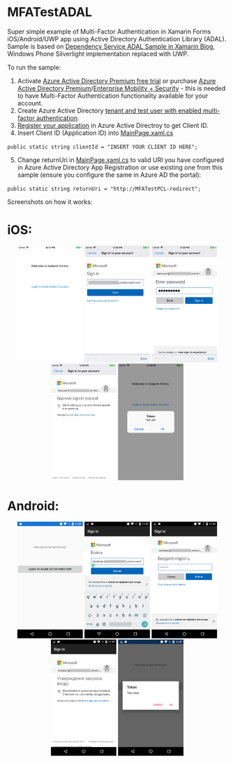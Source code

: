 # MFATestADAL
Super simple example of Multi-Factor Authentication in Xamarin Forms iOS/Android/UWP app using Active Directory Authentication Library (ADAL).
Sample is based on [Dependency Service ADAL Sample in Xamarin Blog](https://blog.xamarin.com/put-adal-xamarin-forms/), Windows Phone Silverlight implementation replaced with UWP. 

To run the sample:
1. Activate [Azure Active Directory Premium free trial](https://azure.microsoft.com/en-us/trial/get-started-active-directory/) or purchase [Azure Active Directory Premium](https://docs.microsoft.com/en-us/azure/active-directory/active-directory-get-started-premium)/[Enterprise Mobility + Security](https://www.microsoft.com/en-us/cloud-platform/enterprise-mobility-security) - this is needed to have Multi-Factor Authentication functionality available for your account. 
2. Create Azure Active Directory [tenant and test user with enabled multi-factor authentication](https://docs.microsoft.com/en-us/rest/api/datacatalog/create-an-azure-active-directory-tenant).
3. [Register your application](https://docs.microsoft.com/en-us/rest/api/datacatalog/register-a-client-app) in Azure Active Directroy to get Client ID.
4. Insert Client ID (Application ID) into [MainPage.xaml.cs](MFATest/MFATest/MainPage.xaml.cs#L13)

`public static string clientId = "INSERT YOUR CLIENT ID HERE";`

5. Change returnUri in [MainPage.xaml.cs](MFATest/MFATest/MainPage.xaml.cs#L15) to valid URI you have configured in Azure Active Directory App Registration or use existing one from this sample (ensure you configure the same in Azure AD the portal):

`public static string returnUri = "http://MFATestPCL-redirect";`

Screenshots on how it works:

# iOS:

<p align="center">
<img src="img/iOS_MFA_1.jpg" width="150"/>
<img src="img/iOS_MFA_2.jpg" width="150"/>
<img src="img/iOS_MFA_3.jpg" width="150"/>
<img src="img/iOS_MFA_4.jpg" width="150"/>
<img src="img/iOS_MFA_5.jpg" width="150"/>
</p>

# Android:

<p align="center">
<img src="img/Android_MFA_1.png" width="150"/>
<img src="img/Android_MFA_2.png" width="150"/>
<img src="img/Android_MFA_3.png" width="150"/>
<img src="img/Android_MFA_4.png" width="150"/>
<img src="img/Android_MFA_5.png" width="150"/>
</p>

